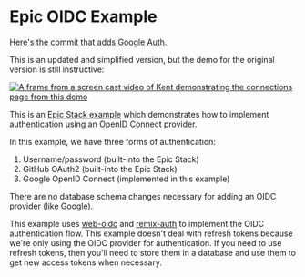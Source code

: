 # Epic OIDC Example

[Here's the commit that adds Google Auth](https://github.com/kentcdodds/epic-oidc/commit/cb5a67d1b2fde82522f20b3bb43a2da7a5d1df15).

This is an updated and simplified version, but the demo for the original version
is still instructive:

[![A frame from a screen cast video of Kent demonstrating the connections page from this demo](https://github-production-user-asset-6210df.s3.amazonaws.com/1500684/260885255-938f0150-51a6-47ae-a9ae-daa09c0c6b9d.png)](https://www.epicweb.dev/tips/add-open-id-connect-auth-to-the-epic-stack)

This is an
[Epic Stack example](https://github.com/epicweb-dev/epic-stack/blob/main/docs/examples.md)
which demonstrates how to implement authentication using an OpenID Connect
provider.

In this example, we have three forms of authentication:

1. Username/password (built-into the Epic Stack)
2. GitHub OAuth2 (built-into the Epic Stack)
3. Google OpenID Connect (implemented in this example)

There are no database schema changes necessary for adding an OIDC provider (like
Google).

This example uses [web-oidc](https://npm.im/web-oidc) and
[remix-auth](https://npm.im/remix-auth) to implement the OIDC authentication
flow. This example doesn't deal with refresh tokens because we're only using the
OIDC provider for authentication. If you need to use refresh tokens, then you'll
need to store them in a database and use them to get new access tokens when
necessary.
